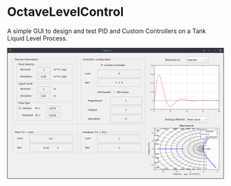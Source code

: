 # OctaveLevelControl
A simple GUI to design and test PID and Custom Controllers on a Tank Liquid Level Process.

![alt text](https://github.com/Huitzyl/OctaveLevelControl/blob/main/Level_Control_GUI.png?raw=true)
